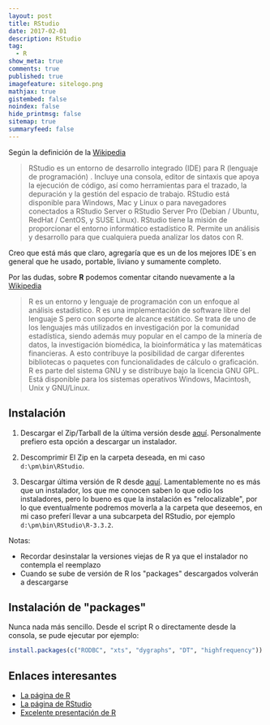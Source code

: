 ```yaml
---
layout: post
title: RStudio
date: 2017-02-01
description: RStudio
tag:
  - R
show_meta: true
comments: true
published: true
imagefeature: sitelogo.png
mathjax: true
gistembed: false
noindex: false
hide_printmsg: false
sitemap: true
summaryfeed: false
---
```


Según la definición de la [Wikipedia](https://es.wikipedia.org/wiki/RStudio)

> RStudio es un entorno de desarrollo integrado (IDE) para R (lenguaje de
> programación) . Incluye una consola, editor de sintaxis que apoya la ejecución
> de código, así como herramientas para el trazado, la depuración y la gestión
> del espacio de trabajo. RStudio está disponible para Windows, Mac y Linux o para
> navegadores conectados a RStudio Server o RStudio Server Pro (Debian / Ubuntu,
> RedHat / CentOS, y SUSE Linux). RStudio tiene la misión de proporcionar el
> entorno informático estadístico R. Permite un análisis y desarrollo para que
> cualquiera pueda analizar los datos con R.

Creo que está más que claro, agregaría que es un de los mejores IDE´s en
general que he usado, portable, liviano y sumamente completo.  

Por las dudas, sobre **R** podemos comentar citando nuevamente a la
[Wikipedia](https://es.wikipedia.org/wiki/R_(lenguaje_de_programaci%C3%B3n))

> R es un entorno y lenguaje de programación con un enfoque al análisis
> estadístico. R es una implementación de software libre del lenguaje S pero con
> soporte de alcance estático. Se trata de uno de los lenguajes más utilizados en
> investigación por la comunidad estadística, siendo además muy popular en el
> campo de la minería de datos, la investigación biomédica, la bioinformática y
> las matemáticas financieras. A esto contribuye la posibilidad de cargar
> diferentes bibliotecas o paquetes con funcionalidades de cálculo o graficación.
> R es parte del sistema GNU y se distribuye bajo la licencia GNU GPL. Está
> disponible para los sistemas operativos Windows, Macintosh, Unix y GNU/Linux.

## Instalación

1. Descargar el Zip/Tarball de la última versión desde
   [aquí](https://www.rstudio.com/products/rstudio/download/). Personalmente
   prefiero esta opción a descargar un instalador.

2. Descomprimir El Zip en la carpeta deseada, en mi caso `d:\pm\bin\RStudio`.

3. Descargar última versión de R desde
   [aquí](https://cran.r-project.org/bin/windows/base/). Lamentablemente no es
   más que un instalador, los que me conocen saben lo que odio los
   instaladores, pero lo bueno es que la instalación es "relocalizable", por lo
   que eventualmente podremos moverla a la carpeta que deseemos, en mi caso
   preferí llevar a una subcarpeta del RStudio, por ejemplo
   `d:\pm\bin\RStudio\R-3.3.2`.

Notas:
* Recordar desinstalar la versiones viejas de R ya que el instalador no
  contempla el reemplazo
* Cuando se sube de versión de R los "packages" descargados volverán a
  descargarse
 
## Instalación de "packages"

Nunca nada más sencillo. Desde el script R o directamente desde la consola, se
pude ejecutar por ejemplo:

``` R
install.packages(c("RODBC", "xts", "dygraphs", "DT", "highfrequency"))
```


## Enlaces interesantes

* [La página de R](https://cran.r-project.org/bin/windows/base/)
* [La página de RStudio](https://www.rstudio.com/)
* [Excelente presentación de R](http://www.r-clinical-research.com/#pfd1)
